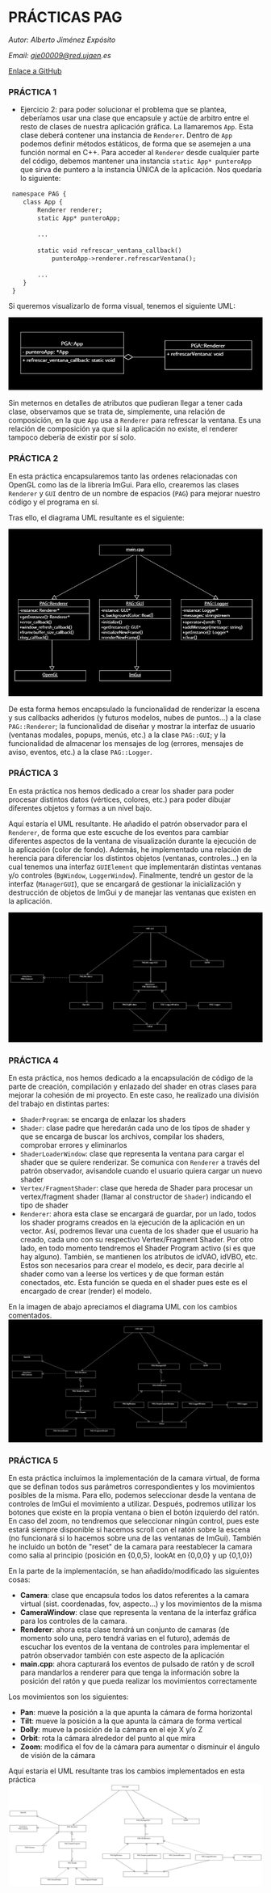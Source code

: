 # PRÁCTICAS PAG

_Autor: Alberto Jiménez Expósito_

_Email: aje00009@red.ujaen.es_

[Enlace a GitHub](https://github.com/aje00009/PGA_PRACTICE)

### PRÁCTICA 1

* Ejercicio 2: para poder solucionar el problema que se plantea, deberíamos usar una clase que encapsule y actúe de arbitro 
entre el resto de clases de nuestra aplicación gráfica. La llamaremos ``App``. Esta clase deberá contener una instancia de `Renderer`. Dentro de `App` podemos definir métodos
estáticos, de forma que se asemejen a una función normal en C++. Para acceder al ``Renderer`` desde cualquier parte del código, debemos mantener
una instancia ``static App* punteroApp`` que sirva de puntero a la instancia ÚNICA de la aplicación. Nos quedaría lo siguiente:

```
 namespace PAG {
    class App {
        Renderer renderer;
        static App* punteroApp;
        
        ...
        
        static void refrescar_ventana_callback()
            punteroApp->renderer.refrescarVentana();
        
        ...
    }
 }
```

Si queremos visualizarlo de forma visual, tenemos el siguiente UML:

![Imagen UML Práctica 1 Ejercicio 2](resources/images/uml_prac1_ejer2.png)

Sin meternos en detalles de atributos que pudieran llegar a tener cada clase, observamos que se trata
de, simplemente, una relación de composición, en la que ``App`` usa a `Renderer` para refrescar la ventana. Es 
una relación de composición ya que si la aplicación no existe, el renderer tampoco debería de existir por sí solo.

### PRÁCTICA 2

En esta práctica encapsularemos tanto las ordenes relacionadas con OpenGL como las de la librería ImGui. 
Para ello, crearemos las clases ``Renderer`` y `GUI` dentro de un nombre de espacios (`PAG`) para mejorar nuestro código y 
el programa en sí.

Tras ello, el diagrama UML resultante es el siguiente:

![Imagen UML Práctica 2](resources/images/uml_prac2.png)

De esta forma hemos encapsulado la funcionalidad de renderizar la escena y sus callbacks adheridos (y futuros modelos, nubes de puntos...) a
la clase ``PAG::Renderer``; la funcionalidad de diseñar y mostrar la interfaz de usuario (ventanas modales, popups, menús, etc.) a la clase
``PAG::GUI``; y la funcionalidad de almacenar los mensajes de log (errores, mensajes de aviso, eventos, etc.) a la clase `PAG::Logger`.

### PRÁCTICA 3
En esta práctica nos hemos dedicado a crear los shader para poder procesar distintos datos (vértices, colores, etc.) para poder
dibujar diferentes objetos y formas a un nivel bajo.

Aquí estaría el UML resultante. He añadido el patrón observador para el ``Renderer``, de forma que este escuche de los eventos para
cambiar diferentes aspectos de la ventana de visualización durante la ejecución de la aplicación (color de fondo). Además,
he implementado una relación de herencia para diferenciar los distintos objetos (ventanas, controles...) en la cual tenemos una interfaz
``GUIElement`` que implementarán distintas ventanas y/o controles (`BgWindow`, `LoggerWindow`). Finalmente, tendré un gestor de la interfaz (`ManagerGUI`),
que se encargará de gestionar la inicialización y destrucción de objetos de ImGui y de manejar las ventanas que existen en la aplicación.

![Imagen UML Práctica 3](resources/images/uml_prac3.png)

### PRÁCTICA 4

En esta práctica, nos hemos dedicado a la encapsulación de código de la parte de creación, compilación y enlazado del shader en otras
clases para mejorar la cohesión de mi proyecto. En este caso, he realizado una división del trabajo en distintas partes:

* ``ShaderProgram``: se encarga de enlazar los shaders
* ``Shader``: clase padre que heredarán cada uno de los tipos de shader y que se encarga de buscar los archivos, compilar los shaders, comprobar errores y eliminarlos
* ``ShaderLoaderWindow``: clase que representa la ventana para cargar el shader que se quiere renderizar. Se comunica con `Renderer` a través del patrón observador, avisandole cuando el usuario quiera cargar un nuevo shader
* ``Vertex/FragmentShader``: clase que hereda de Shader para procesar un vertex/fragment shader (llamar al constructor de `Shader`) indicando el tipo de shader
* ``Renderer``: ahora esta clase se encargará de guardar, por un lado, todos los shader programs creados en la ejecución de la aplicación en un vector. Así, podremos llevar una cuenta de los shader que el usuario ha creado, cada uno con su respectivo Vertex/Fragment Shader. Por otro lado, en todo momento tendremos el Shader Program activo (si es que hay alguno). También, se mantienen los atributos de idVAO, idVBO, etc. Estos son necesarios para crear el modelo, es decir, para decirle al shader como van a leerse los vertices y de que forman están conectados, etc. Esta función se queda en el shader pues este es el encargado de crear (render) el modelo.

En la imagen de abajo apreciamos el diagrama UML con los cambios comentados. 
![Imagen UML Práctica 4](resources/images/uml_prac4.png)

### PRÁCTICA 5
En esta práctica incluimos la implementación de la camara virtual, de forma que se definan todos sus parámetros correspondientes
y los movimientos posibles de la misma. Para ello, podemos seleccionar desde la ventana de controles de ImGui el movimiento a utilizar. 
Después, podremos utilizar los botones que existe en la propia ventana o bien el botón izquierdo del ratón. En caso del zoom, no tendremos que
seleccionar ningún control, pues este estará siempre disponible si hacemos scroll con el ratón sobre la escena (no funcionará si lo hacemos sobre 
una de las ventanas de ImGui). También he incluido un botón de "reset" de la camara para reestablecer la camara como salía al principio (posición en {0,0,5}, lookAt en {0,0,0} y up {0,1,0})

En la parte de la implementación, se han añadido/modificado las siguientes cosas:
* **Camera**: clase que encapsula todos los datos referentes a la camara virtual (sist. coordenadas, fov, aspecto...) y los movimientos de la misma
* **CameraWindow**: clase que representa la ventana de la interfaz gráfica para los controles de la camara.
* **Renderer**: ahora esta clase tendrá un conjunto de camaras (de momento solo una, pero tendrá varias en el futuro), además de escuchar los eventos de la ventana de controles para implementar el patrón observador también con este aspecto de la aplicación
* **main.cpp**: ahora capturará los eventos de pulsado de ratón y de scroll para mandarlos a renderer para que tenga la información sobre la posición del ratón y que pueda realizar los movimientos correctamente

Los movimientos son los siguientes:
* **Pan**: mueve la posición a la que apunta la cámara de forma horizontal
* **Tilt**: mueve la posición a la que apunta la cámara de forma vertical
* **Dolly**: mueve la posición de la cámara en el eje X y/o Z
* **Orbit**: rota la cámara alrededor del punto al que mira
* **Zoom**: modifica el fov de la cámara para aumentar o disminuir el ángulo de visión de la cámara

Aquí estaría el UML resultante tras los cambios implementados en esta práctica
![Imagen UML Práctica 5](resources/images/uml_prac5.png)